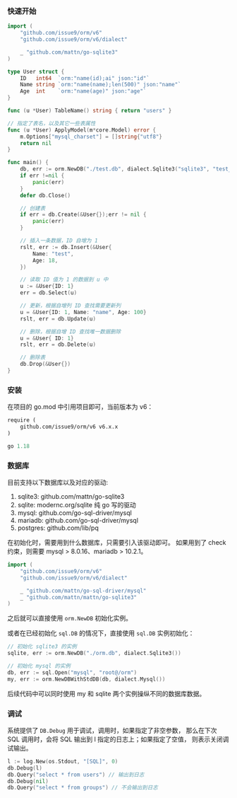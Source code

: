 ### 快速开始

```go
import (
    "github.com/issue9/orm/v6"
    "github.com/issue9/orm/v6/dialect"

    _ "github.com/mattn/go-sqlite3"
)

type User struct {
    ID   int64  `orm:"name(id);ai" json:"id"`
    Name string `orm:"name(name);len(500)" json:"name"`
    Age  int    `orm:"name(age)" json:"age"`
}

func (u *User) TableName() string { return "users" }

// 指定了表名，以及其它一些表属性
func (u *User) ApplyModel(m*core.Model) error {
    m.Options["mysql_charset"] = []string{"utf8"}
    return nil
}

func main() {
    db, err := orm.NewDB("./test.db", dialect.Sqlite3("sqlite3", "test_"))
    if err !=nil {
        panic(err)
    }
    defer db.Close()

    // 创建表
    if err = db.Create(&User{});err != nil {
        panic(err)
    }

    // 插入一条数据，ID 自增为 1
    rslt, err := db.Insert(&User{
        Name: "test",
        Age: 18,
    })

    // 读取 ID 值为 1 的数据到 u 中
    u := &User{ID: 1}
    err = db.Select(u)

    // 更新，根据自增列 ID 查找需要更新列
    u = &User{ID: 1, Name: "name", Age: 100}
    rslt, err = db.Update(u)

    // 删除，根据自增 ID 查找唯一数据删除
    u = &User{ ID: 1}
    rslt, err = db.Delete(u)

    // 删除表
    db.Drop(&User{})
}
```


### 安装

在项目的 go.mod 中引用项目即可，当前版本为 v6：

```go.mod
require (
    github.com/issue9/orm/v6 v6.x.x
)

go 1.18
```

### 数据库

目前支持以下数据库以及对应的驱动:

 1. sqlite3:  github.com/mattn/go-sqlite3
 1. sqlite:   modernc.org/sqlite 纯 go 写的驱动
 1. mysql:    github.com/go-sql-driver/mysql
 1. mariadb:  github.com/go-sql-driver/mysql
 1. postgres: github.com/lib/pq

在初始化时，需要用到什么数据库，只需要引入该驱动即可。
如果用到了 check 约束，则需要 mysql > 8.0.16、mariadb > 10.2.1。

```go
import (
    "github.com/issue9/orm/v6"
    "github.com/issue9/orm/v6/dialect"

    _ "github.com/mattn/go-sql-driver/mysql"
    _ "github.com/mattn/mattn/go-sqlite3"
)
```

之后就可以直接使用 `orm.NewDB` 初始化实例。

或者在已经初始化 `sql.DB` 的情况下，直接使用 `sql.DB` 实例初始化：

```go
// 初始化 sqlite3 的实例
sqlite, err := orm.NewDB("./orm.db", dialect.Sqlite3())

// 初始化 mysql 的实例
db, err := sql.Open("mysql", "root@/orm")
my, err := orm.NewDBWithStdDB(db, dialect.Mysql())
```

后续代码中可以同时使用 my 和 sqlite 两个实例操纵不同的数据库数据。

### 调试

系统提供了 `DB.Debug` 用于调试，调用时，如果指定了非空参数，
那么在下次 SQL 调用时，会将 SQL 输出到 l 指定的日志上；如果指定了空值，
则表示关闭调试输出。

```go
l := log.New(os.Stdout, "[SQL]", 0)
db.Debug(l)
db.Query("select * from users") // 输出到日志
db.Debug(nil)
db.Query("select * from groups") // 不会输出到日志
```
